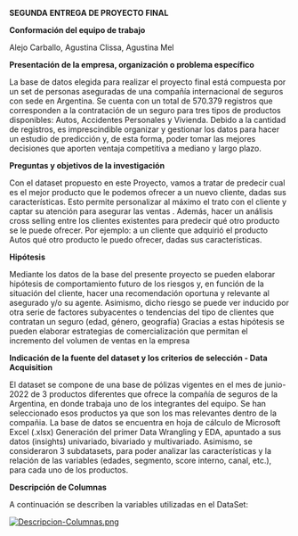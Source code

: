 **SEGUNDA ENTREGA DE PROYECTO FINAL**

**Conformación del equipo de trabajo**

Alejo Carballo, Agustina Clissa, Agustina Mel

**Presentación de la empresa, organización o problema específico**

La base de datos elegida para realizar el proyecto final está compuesta por un set de personas aseguradas de una compañía internacional de seguros con sede en Argentina. Se cuenta con un total de 570.379 registros que corresponden a la contratación de un seguro para tres tipos de productos disponibles: Autos, Accidentes Personales y Vivienda. Debido a la cantidad de registros, es imprescindible organizar y gestionar los datos para hacer un estudio de predicción y, de esta forma, poder tomar las mejores decisiones que aporten ventaja competitiva a mediano y largo plazo.

**Preguntas y objetivos de la investigación**

Con el dataset propuesto en este Proyecto, vamos a tratar de predecir cual es el mejor producto que le podemos ofrecer a un nuevo cliente, dadas sus características. Esto permite personalizar al máximo el trato con el cliente y captar su atención para asegurar las ventas . Además, hacer un análisis cross selling entre los clientes existentes para predecir qué otro producto se le puede ofrecer. Por ejemplo: a un cliente que adquirió el producto Autos qué otro producto le puedo ofrecer, dadas sus características.

**Hipótesis**

Mediante los datos de la base del presente proyecto  se pueden elaborar hipótesis de comportamiento futuro de los riesgos y, en función de la situación del cliente, hacer una recomendación oportuna y relevante al asegurado y/o su agente. 
Asimismo, dicho riesgo se puede ver inducido por otra serie de factores subyacentes o tendencias del tipo de clientes que contratan un seguro (edad, género, geografía)
Gracias a estas hipótesis se pueden elaborar estrategias de comercialización que permitan el incremento del volumen de ventas en la empresa 

**Indicación de la fuente del dataset y los criterios de selección - Data Acquisition**

El dataset se compone de una base de pólizas vigentes en el mes de junio-2022 de 3 productos diferentes que ofrece la compañía de seguros de la Argentina, en donde trabaja uno de los integrantes del equipo. Se han seleccionado esos productos ya que son los mas relevantes dentro de la compañia. La base de datos se encuentra en hoja de cálculo de Microsoft Excel (.xlsx) Generación del primer Data Wrangling y EDA, apuntado a sus datos (insights) univariado, bivariado y multivariado.
Asimismo, se consideraron 3 subdatasets, para poder analizar las características y la relación de las variables (edades, segmento, score interno, canal, etc.), para cada uno de los productos.


**Descripción de Columnas**

A continuación se describen la variables utilizadas en el DataSet:

[![Descripcion-Columnas.png](https://i.postimg.cc/KcJNRGQg/Descripcion-Columnas.png)](https://postimg.cc/WtqryPB2)

